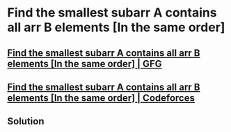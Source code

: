 # Find the smallest subarr A contains all arr B elements [In the same order]

## [Find the smallest subarr A contains all arr B elements [In the same order] | GFG](https://www.geeksforgeeks.org/find-smallest-subarray-contains-elements-order/)
## [Find the smallest subarr A contains all arr B elements [In the same order] | Codeforces](https://codeforces.com/group/rjUbMTacuS/contest/455929/problem/E)

## Solution
```cpp

```
